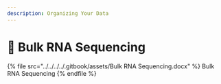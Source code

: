 ```yaml
---
description: Organizing Your Data
---
```


# 🔴 Bulk RNA Sequencing



{% file src="../../../../.gitbook/assets/Bulk RNA Sequencing.docx" %}
Bulk RNA Sequencing
{% endfile %}
